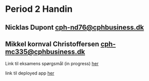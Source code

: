 # Period 2 Handin
## Nicklas Dupont cph-nd76@cphbusiness.dk 
## Mikkel kornval Christoffersen cph-mc335@cphbusiness.dk

Link til eksamens spørgsmål (in progress) [her](https://docs.google.com/document/d/1ERDWPlJAYhhy6SsbZnSWE7kRsD0407ER5Qwlq4IjaVw/edit?usp=sharing)

link til deployed app [her](https://www.geoapp.nicklasdupont.dk/)
